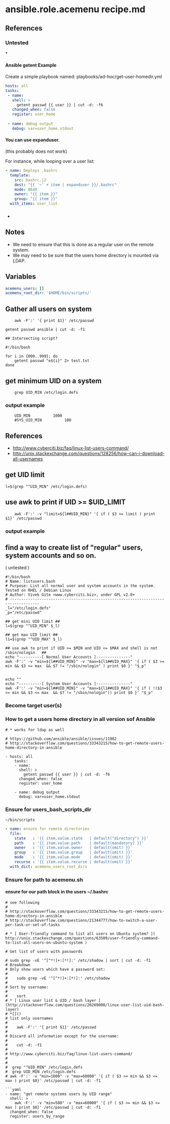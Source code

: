 # ansible.role.acemenu recipe.md

## References

### Untested

*[](http://stackoverflow.com/questions/33343215/how-to-get-remote-users-home-directory-in-ansible)

#### Ansible getent Example

Create a simple playbook named: playbooks/ad-hoc/get-user-homedir.yml

```yaml
hosts: all
tasks:
 - name:
   shell: >
     getent passwd {{ user }} | cut -d: -f6
   changed_when: false
   register: user_home
   
 - name: debug output
   debug: var=user_home.stdout
```



#### You can use expanduser.
(this probably does not work)

For instance, while looping over a user list:

```yaml
- name: Deploys .bashrc
  template:
    src: bashrc.j2
    dest: "{{ '~' + item | expanduser }}/.bashrc"
    mode: 0640
    owner: "{{ item }}"
    group: "{{ item }}"
  with_items: user_list
```

### 
* [](http://stackoverflow.com/questions/35605603/using-ansible-set-fact-to-create-a-dictionary-from-register-results)

## Notes

* We need to ensure that this is done as a regular user on the remote system.
* We may need to be sure that the users home directory is mounted via LDAP.

## Variables

```yaml
acemenu_users: []
acemenu_root_dir: '$HOME/bin/scripts/'
```

## Gather all users on system

```shell
    awk -F':' '{ print $1}' /etc/passwd
```

```shell
getent passwd ansible | cut -d: -f1
```

```shell
## Intersecting script?

#!/bin/bash

for i in {000..999}; do 
    getent passwd "e${i}" 2> test.txt
done
```

## get minimum UID on a system

```shell
    grep UID_MIN /etc/login.defs
```
### output example

```shell
    UID_MIN			 1000
    #SYS_UID_MIN		  100
```

## References

* http://www.cyberciti.biz/faq/linux-list-users-command/
* http://unix.stackexchange.com/questions/128256/how-can-i-download-all-usernames

## get UID limit ##

```shell
l=$(grep "^UID_MIN" /etc/login.defs)
```

## use awk to print if UID >= $UID_LIMIT ##

```shell
    awk -F':' -v "limit=${l##UID_MIN}" '{ if ( $3 >= limit ) print $1}' /etc/passwd
```

### output example

## find a way to create list of "regular" users, system accounts and so on.

( untested )

```shell
#!/bin/bash
# Name: listusers.bash
# Purpose: List all normal user and system accounts in the system. Tested on RHEL / Debian Linux
# Author: Vivek Gite <www.cyberciti.biz>, under GPL v2.0+
# -----------------------------------------------------------------------------------
_l="/etc/login.defs"
_p="/etc/passwd"

## get mini UID limit ##
l=$(grep "^UID_MIN" $_l)

## get max UID limit ##
l1=$(grep "^UID_MAX" $_l)

## use awk to print if UID >= $MIN and UID <= $MAX and shell is not /sbin/nologin   ##
echo "----------[ Normal User Accounts ]---------------"
awk -F':' -v "min=${l##UID_MIN}" -v "max=${l1##UID_MAX}" '{ if ( $3 >= min && $3 <= max  && $7 != "/sbin/nologin" ) print $0 }' "$_p"


echo ""
echo "----------[ System User Accounts ]---------------"
awk -F':' -v "min=${l##UID_MIN}" -v "max=${l1##UID_MAX}" '{ if ( !($3 >= min && $3 <= max  && $7 != "/sbin/nologin")) print $0 }' "$_p"
```

### Become target user(s)

### How to get a users home directory in all version sof Ansible

```shell
# * works for ldap as well

# https://github.com/ansible/ansible/issues/11902
# http://stackoverflow.com/questions/33343215/how-to-get-remote-users-home-directory-in-ansible

- hosts: all
    tasks:
    - name:
      shell: >
        getent passwd {{ user }} | cut -d: -f6
      changed_when: false
      register: user_home

    - name: debug output
      debug: var=user_home.stdout
```

### Ensure for users_bash_scripts_dir

    ~/bin/scripts

```yaml
- name: ensure for remote directories
  file:
    state   : '{{ item.value.state   | default("directory") }}'
    path    : '{{ item.value.path    | default(mandatory) }}'
    owner   : '{{ item.value.owner   | default(omit) }}'
    group   : '{{ item.value.group   | default(omit) }}'
    mode    : '{{ item.value.mode    | default(omit) }}'
    recurse : '{{ item.value.recurse | default(omit) }}'
  with_dict: acemenu_users_root_dirs
```
### Ensure for path to acemenu.sh

#### ensure for our path block in the users ~/.bashrc

```shell
# see following
#
# http://stackoverflow.com/questions/33343215/how-to-get-remote-users-home-directory-in-ansible
# http://stackoverflow.com/questions/21344777/how-to-switch-a-user-per-task-or-set-of-tasks

# * [ User-friendly command to list all users on Ubuntu system? ]( http://unix.stackexchange.com/questions/63509/user-friendly-command-to-list-all-users-on-ubuntu-system )

# Get list of users with passwords

# sudo grep -vE '^[^*!]+:[*!]:' /etc/shadow | sort | cut -d: -f1
# Breakdown
# Only show users which have a password set:
#
#    sudo grep -vE '^[^*!]+:[*!]:' /etc/shadow
#
# Sort by username:
#
#    sort 
# * [ Linux user list & UID / bash layer ](http://stackoverflow.com/questions/20269008/linux-user-list-uid-bash-layer)
# *[]() 
# list only usernames
#
#    awk -F':' '{ print $1}' /etc/passwd
#
# Discard all information except for the username:
#
#    cut -d: -f1
#
# http://www.cyberciti.biz/faq/linux-list-users-command/
#
#
#  grep "^UID_MIN" /etc/login.defs
#  grep UID_MIN /etc/login.defs
# awk -F':' -v "min=1000" -v "max=60000" '{ if ( $3 >= min && $3 <= max ) print $0}' /etc/passwd | cut -d: -f1

​```yaml
- name: "get remote systems users by UID range"
  shell: >
    awk -F':' -v "min=500" -v "max=60000" '{ if ( $3 >= min && $3 <= max ) print $0}' /etc/passwd | cut -d: -f1
  changed_when: false
  register: users_by_range
```